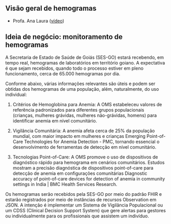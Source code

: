 ## Visão geral de hemogramas

- Profa. Ana Laura ([vídeo](https://drive.google.com/file/d/11Mu27n1Av6A4__0fBmQ-vCtoo64JtKyJ/view?usp=drive_link))
  
## Ideia de negócio: monitoramento de hemogramas

A Secretaria de Estado de Saúde de Goiás (SES-GO) estará recebendo,
em tempo real, hemogramas
de laboratórios em território goiano. A expectativa é 
que sejam recebidos, quando todo o processo estiver
em pleno funcionamento, cerca de 65.000 hemogramas 
por dia.

Conforme abaixo, várias informações relevantes 
são úteis e podem ser obtidas dos hemogramas
de uma população, além, naturalmente, do uso 
individual:

1. Critérios de Hemoglobina para Anemia:
A OMS estabeleceu valores de referência padronizados para diferentes grupos populacionais (crianças, mulheres grávidas, mulheres não-grávidas, homens) para identificar anemia em nível comunitário.

2. Vigilância Comunitária:
A anemia afeta cerca de 25% da população mundial, com maior impacto em mulheres e crianças Emerging Point-of-Care Technologies for Anemia Detection - PMC, tornando essencial o desenvolvimento de ferramentas de detecção em nível comunitário.
3. Tecnologias Point-of-Care:
A OMS promove o uso de dispositivos de diagnóstico rápido para hemograma em cenários comunitários. Estudos mostram a precisão diagnóstica de dispositivos point-of-care para detecção de anemia em configurações comunitárias Diagnostic accuracy of point-of-care devices for detection of anemia in community settings in India | BMC Health Services Research.

Os hemogramas serão recebidos pela SES-GO por meio do padrão FHIR e 
estarão registrados por meio de instâncias de recursos Observation em JSON. A intenção é implementar um Sistema de Vigilância Populacional ou um CDSS (Clinical Decision Support System) que gere alertas
para gestores ou individualmente para os profissionais que assistem um indivíduo.
